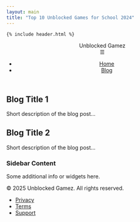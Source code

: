 ```yaml
---
layout: main
title: "Top 10 Unblocked Games for School 2024"
---
```


    {% include header.html %}

<body>
    <header class="header">
        <div class="logo">Unblocked Gamez</div>
        <div class="menu-toggle">☰</div>
        <ul class="menu">
            <li><a href="https://unblockgamez.github.io/">Home</a></li>
            <li><a href="/blog/index.html">Blog</a></li>
        </ul>
    </header>
    <div class="container">
        <div class="content">
            <div class="blog-post">
                <h2>Blog Title 1</h2>
                <p>Short description of the blog post...</p>
            </div>
            <div class="blog-post">
                <h2>Blog Title 2</h2>
                <p>Short description of the blog post...</p>
            </div>
        </div>
        <div class="sidebar">
            <h3>Sidebar Content</h3>
            <p>Some additional info or widgets here.</p>
        </div>
    </div>
    <footer>
        <div>&copy; 2025 Unblocked Gamez. All rights reserved.</div>
        <ul class="footer-menu">
            <li><a href="/policy.html">Privacy</a></li>
            <li><a href="/term.html">Terms</a></li>
            <li><a href="/contact.html">Support</a></li>
        </ul>
    </footer>
    <script type="module" src="script.js"></script>
</body>
